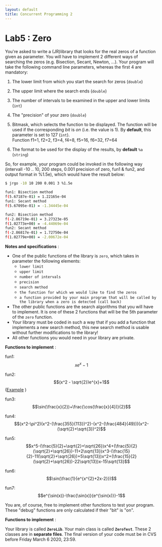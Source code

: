 ```yaml
---
layout: default
title: Concurrent Programming 2
---
```


# Lab5 : Zero

You're asked to write a (JR)library that looks for the real zeros of a function given as parameter.  You will have to implement 2 different ways of searching the zeros (e.g. Bisection, Secant, Newton, ...). Your program will take the following command line parameters, whereas the first 4 are mandatory: 


1) The lower limit from which you start the search for zeros (`double`)

2) The upper limit where the search ends (`double`)

3) The number of intervals to be examined in the upper and lower limits (`int`)

4) The "precision" of your zero (`double`)

5) Bitmask, which selects the function to be displayed. The function will be used if the corresponding _bit_ is _on_ (i.e. the value is 1). By **default**, this parameter is set to 127 (`int`).
<br>Function f1=1, f2=2, f3=4, f4=8, f5=16, f6=32, f7=64

6) The format to be used for the display of the results, by **default** `%a` (`string`)


So, for example, your program could be invoked in the following way (intervall -10 .. 10, 200 steps, 0.001 precision of zero, fun1 & fun2, and output format in %1.5e), which would have the result below:

```bash
$ jrgo -10 10 200 0.001 3 %1.5e

fun1: Bisection method
f(5.67187e-01) = 1.22165e-04
fun1: Secant method
f(5.67095e-01) = -1.34445e-04

fun2: Bisection method
f(-2.86719e-01) = 3.27323e-05
f(1.02773e+00) = -4.44069e-04
fun2: Secant method
f(-2.86817e-01) = 1.72750e-04
f(1.02779e+00) = -2.00672e-04
```

**Notes and specifications** :

- One of the public functions of the library is `zero`, which takes in parameter the following elements: 
  - `lower limit`
  - `upper limit`
  - `number of intervals`
  -  `precision`
  -  `search method`
  - `the function for which we would like to find the zeros`
  - `a function provided by your main program that will be called by the library when a zero is detected (call back)`
- The other public functions are the search algorithms that you will have to implement. It is one of these 2 functions that will be the 5th parameter of the `zero` function.
- Your library must be coded in such a way that if you add a function that implements a new search method, this new search method is usable without further modifications to the library!
- All other functions you would need in your library are private.



**Functions to implement** :

fun1: $$xe^{x}-1$$

fun2: $$(x^2 - \sqrt{2})e^{x}+1$$   ([Example](https://www.wolframcloud.com/objects/dcae3828-04a3-4395-ba02-8ef05e2f01fb) )

fun3: $$\sin(\frac{x}{2})+\frac{\cos(\frac{x}{4})}{2}$$

fun4: $$(x^2-\pi^2)(x^2-(\frac{355}{113})^2)-(x^2-(\frac{484}{49}))(x^2-(\sqrt{2}+\sqrt{3})^2)$$

fun5: $$x^5-(\frac{5}{2}+\sqrt{2}+\sqrt{26})x^4+(\frac{5}{2}(\sqrt{2}+\sqrt{26})-11+2\sqrt{13})x^3-(\frac{15}{2}-11(\sqrt{2}+\sqrt{26})+5\sqrt{13})x^2+(\frac{15}{2}(\sqrt{2}+\sqrt{26})-22\sqrt{13})x-15\sqrt{13}$$

fun6: $$\sin(\frac{1}{e^{x^{2}+2x-2}})$$

fun7: $$e^{\sin(x)}-\frac{\sin(x)}{e^{\sin(x)}}-1$$

You are, of course, free to implement other functions to test your program. These "debug" functions are only calculated if their "bit" is "on".

**Functions to implement** :

Your library is called **`ZeroLib`**.  Your main class is called **`ZeroTest`**.  These 2 classes are in **separate files**.  The final version of your code must be in CVS before Friday March 6 2020, 23:59.

